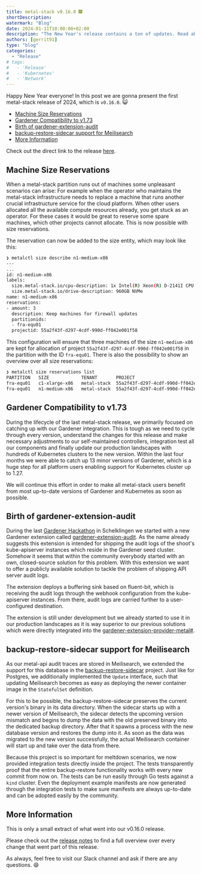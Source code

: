 ```yaml
---
title: metal-stack v0.16.0 🎆
shortDescription:
watermark: "Blog"
date: 2024-01-11T10:00:00+02:00
description: "The New Year's release contains a ton of updates. Read about it in this blog article."
authors: [gerrit91]
type: "blog"
categories:
  - "Release"
# tags:
#   - 'Release'
#   - 'Kubernetes'
#   - 'Network'
---
```


Happy New Year everyone! In this post we are gonna present the first metal-stack release of 2024, which is `v0.16.0`. 😺

<!-- truncate -->

- [Machine Size Reservations](#machine-size-reservations)
- [Gardener Compatibility to v1.73](#gardener-compatibility-to-v173)
- [Birth of gardener-extension-audit](#birth-of-gardener-extension-audit)
- [backup-restore-sidecar support for Meilisearch](#backup-restore-sidecar-support-for-meilisearch)
- [More Information](#more-information)

Check out the direct link to the release [here](https://github.com/metal-stack/releases/releases/tag/v0.16.0).

## Machine Size Reservations

When a metal-stack partition runs out of machines some unpleasant scenarios can arise: For example when the operator who maintains the metal-stack infrastructure needs to replace a machine that runs another crucial infrastructure service for the cloud platform. When other users allocated all the available compute resources already, you get stuck as an operator. For these cases it would be great to reserve some spare machines, which other projects cannot allocate. This is now possible with size reservations.

The reservation can now be added to the size entity, which may look like this:

```bash
❯ metalctl size describe n1-medium-x86
---
...
id: n1-medium-x86
labels:
  size.metal-stack.io/cpu-description: 1x Intel(R) Xeon(R) D-2141I CPU @ 2.20GHz
  size.metal-stack.io/drive-description: 960GB NVMe
name: n1-medium-x86
reservations:
- amount: 3
  description: Keep machines for firewall updates
  partitionids:
  - fra-equ01
  projectid: 55a2f43f-d297-4cdf-990d-ff042e001f58
```

This configuration will ensure that three machines of the size `n1-medium-x86` are kept for allocation of project `55a2f43f-d297-4cdf-990d-ff042e001f58` in the partition with the ID `fra-equ01`. There is also the possibility to show an overview over all size reservations:

```bash
❯ metalctl size reservations list
PARTITION   SIZE            TENANT       PROJECT                                PROJECT NAME             USED/AMOUNT   PROJECT ALLOCATIONS
fra-equ01   c1-xlarge-x86   metal-stack  55a2f43f-d297-4cdf-990d-ff042e001f58   gardener-seeds-workers   4/8           4
fra-equ01   n1-medium-x86   metal-stack  55a2f43f-d297-4cdf-990d-ff042e001f58   seed-firewalls           1/2           1
```

## Gardener Compatibility to v1.73

During the lifecycle of the last metal-stack release, we primarily focused on catching up with our Gardener integration. This is tough as we need to cycle through every version, understand the changes for this release and make necessary adjustments to our self-maintained controllers, integration test all our components and finally update our production landscapes with hundreds of Kubernetes clusters to the new version. Within the last four months we were able to catch up 13 minor versions of Gardener, which is a huge step for all platform users enabling support for Kubernetes cluster up to 1.27.

We will continue this effort in order to make all metal-stack users benefit from most up-to-date versions of Gardener and Kubernetes as soon as possible.

## Birth of gardener-extension-audit

During the last [Gardener Hackathon](https://metal-stack.io/blog/2023/11/hack-the-garden/) in Schelklingen we started with a new Gardener extension called [gardener-extension-audit](https://github.com/metal-stack/gardener-extension-audit). As the name already suggests this extension is intended for shipping the audit logs of the shoot's kube-apiserver instances which reside in the Gardener seed cluster. Somehow it seems that within the community everybody started with an own, closed-source solution for this problem. With this extension we want to offer a publicly available solution to tackle the problem of shipping API server audit logs.

The extension deploys a buffering sink based on fluent-bit, which is receiving the audit logs through the webhook configuration from the kube-apiserver instances. From there, audit logs are carried further to a user-configured destination.

The extension is still under development but we already started to use it in our production landscapes as it is way superior to our previous solutions which were directly integrated into the [gardener-extension-provider-metal#](https://github.com/metal-stack/gardener-extension-provider-metal).

## backup-restore-sidecar support for Meilisearch

As our metal-api audit traces are stored in Meilisearch, we extended the support for this database in the [backup-restore-sidecar](https://github.com/metal-stack/backup-restore-sidecar) project. Just like for Postgres, we additionally implemented the `Update` interface, such that updating Meilisearch becomes as easy as deploying the newer container image in the `StatefulSet` definition.

For this to be possible, the backup-restore-sidecar preserves the current version's binary in its data directory. When the sidecar starts up with a newer version of Meilisearch, the sidecar detects the upcoming version mismatch and begins to dump the data with the old preserved binary into the dedicated backup directory. After that it spawns a process with the new database version and restores the dump into it. As soon as the data was migrated to the new version successfully, the actual Meilisearch container will start up and take over the data from there.

Because this project is so important for meltdown scenarios, we now provided integration tests directly inside the project. The tests transparently proof that the entire backup-restore functionality works with every new commit from now on. The tests can be run easily through Go tests against a `kind` cluster. Even the deployment example manifests are now generated through the integration tests to make sure manifests are always up-to-date and can be adopted easily by the community.

## More Information

This is only a small extract of what went into our v0.16.0 release.

Please check out the [release notes](https://github.com/metal-stack/releases/releases/tag/v0.16.0) to find a full overview over every change that went part of this release.

As always, feel free to visit our Slack channel and ask if there are any questions. 😄
